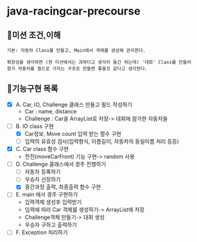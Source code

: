 # java-racingcar-precourse

## 🎯미션 조건,이해
    기본: 자동차 Class를 만들고, Main에서 객체를 생성해 관리한다. 

    확장성을 생각하면 (현 미션에서는 과하다고 생각이 들긴 하는데) '대회' Class를 만들어 참가 자동차를 필드로 가지는 구조로 만들면 좋을것 같다고 생각한다.

## 🚀기능구현 목록
- [x] A. Car, IO, Challenge 클래스 만들고 필드 작성하기
    - Car : name, distance
    - Challenge : Car을 ArrayList로 저장-> 대회에 참가한 자동차들
- [ ] B. IO class 구현
    - [x] Car정보, Move count 입력 받는 함수 구현
    - [ ] 입력의 유효성 검사(입력형식, 이름길이, 자동차의 동일이름 처리 등등)
- [x] C. Car class 함수 구현
    - 전진(moveCarFront) 기능 구현-> random 사용
- [ ] D. Challenge 클래스에서 경주 진행하기
    - [ ] 자동차 등록하기
    - [ ] 우승자 선정하기
    - [x] 중간과정 출력, 최종출력 함수 구현
- [ ] E. main 에서 경주 구현하기
    - 입력객체 생성후 입력받기
    - 입력에 따라 Car 객체를 생성하기-> ArrayList에 저장
    - Challenge객체 만들기-> 대회 생성
    - 우승자 구하고 출력하기
- [ ] F. Exception 처리하기
